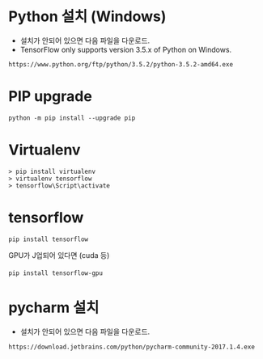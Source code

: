 # Python 설치 (Windows)
* 설치가 안되어 있으면 다음 파일을 다운로드.
* TensorFlow only supports version 3.5.x of Python on Windows.

```
https://www.python.org/ftp/python/3.5.2/python-3.5.2-amd64.exe
```

# PIP upgrade
```
python -m pip install --upgrade pip
```


# Virtualenv
```
> pip install virtualenv
> virtualenv tensorflow
> tensorflow\Script\activate
```


# tensorflow
```
pip install tensorflow
```

GPU가 J업되어 있다면 (cuda 등)
```
pip install tensorflow-gpu
```

# pycharm 설치
* 설치가 안되어 있으면 다음 파일을 다운로드.
```
https://download.jetbrains.com/python/pycharm-community-2017.1.4.exe
```

